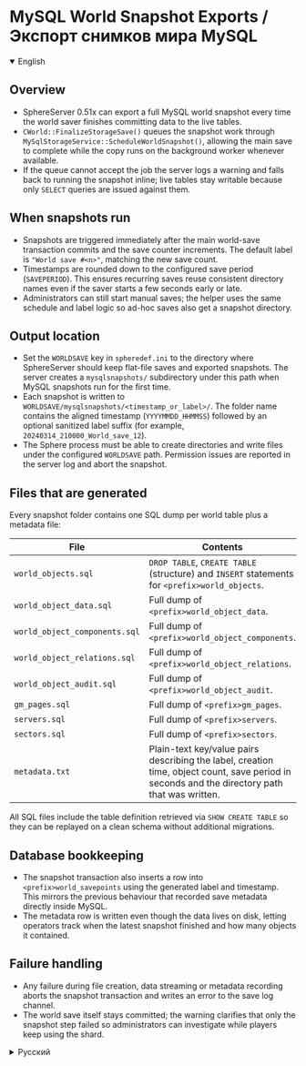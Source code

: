 # MySQL World Snapshot Exports / Экспорт снимков мира MySQL

<details open>
<summary>English</summary>

## Overview
- SphereServer 0.51x can export a full MySQL world snapshot every time the world saver finishes committing data to the live tables.
- `CWorld::FinalizeStorageSave()` queues the snapshot work through `MySqlStorageService::ScheduleWorldSnapshot()`, allowing the main save to complete while the copy runs on the background worker whenever available.
- If the queue cannot accept the job the server logs a warning and falls back to running the snapshot inline; live tables stay writable because only `SELECT` queries are issued against them.

## When snapshots run
- Snapshots are triggered immediately after the main world-save transaction commits and the save counter increments. The default label is `"World save #<n>"`, matching the new save count.
- Timestamps are rounded down to the configured save period (`SAVEPERIOD`). This ensures recurring saves reuse consistent directory names even if the saver starts a few seconds early or late.
- Administrators can still start manual saves; the helper uses the same schedule and label logic so ad-hoc saves also get a snapshot directory.

## Output location
- Set the `WORLDSAVE` key in `spheredef.ini` to the directory where SphereServer should keep flat-file saves and exported snapshots. The server creates a `mysqlsnapshots/` subdirectory under this path when MySQL snapshots run for the first time.
- Each snapshot is written to `WORLDSAVE/mysqlsnapshots/<timestamp_or_label>/`. The folder name contains the aligned timestamp (`YYYYMMDD_HHMMSS`) followed by an optional sanitized label suffix (for example, `20240314_210000_World_save_12`).
- The Sphere process must be able to create directories and write files under the configured `WORLDSAVE` path. Permission issues are reported in the server log and abort the snapshot.

## Files that are generated
Every snapshot folder contains one SQL dump per world table plus a metadata file:

| File | Contents |
| ---- | -------- |
| `world_objects.sql` | `DROP TABLE`, `CREATE TABLE` (structure) and `INSERT` statements for `<prefix>world_objects`. |
| `world_object_data.sql` | Full dump of `<prefix>world_object_data`. |
| `world_object_components.sql` | Full dump of `<prefix>world_object_components`. |
| `world_object_relations.sql` | Full dump of `<prefix>world_object_relations`. |
| `world_object_audit.sql` | Full dump of `<prefix>world_object_audit`. |
| `gm_pages.sql` | Full dump of `<prefix>gm_pages`. |
| `servers.sql` | Full dump of `<prefix>servers`. |
| `sectors.sql` | Full dump of `<prefix>sectors`. |
| `metadata.txt` | Plain-text key/value pairs describing the label, creation time, object count, save period in seconds and the directory path that was written. |

All SQL files include the table definition retrieved via `SHOW CREATE TABLE` so they can be replayed on a clean schema without additional migrations.

## Database bookkeeping
- The snapshot transaction also inserts a row into `<prefix>world_savepoints` using the generated label and timestamp. This mirrors the previous behaviour that recorded save metadata directly inside MySQL.
- The metadata row is written even though the data lives on disk, letting operators track when the latest snapshot finished and how many objects it contained.

## Failure handling
- Any failure during file creation, data streaming or metadata recording aborts the snapshot transaction and writes an error to the save log channel.
- The world save itself stays committed; the warning clarifies that only the snapshot step failed so administrators can investigate while players keep using the shard.

</details>

<details>
<summary>Русский</summary>

## Обзор
- SphereServer 0.51x умеет выгружать полный снимок мира из MySQL каждый раз, когда основной процесс сохранения завершает фиксацию данных в рабочих таблицах.
- Метод `CWorld::FinalizeStorageSave()` ставит задачу в очередь через `MySqlStorageService::ScheduleWorldSnapshot()`, поэтому главное сохранение завершается сразу, а копирование выполняется в фоновом потоке, если он доступен.
- Если очередь недоступна, сервер пишет предупреждение и выполняет снимок синхронно; рабочие таблицы всё равно остаются доступными для записи, потому что из них читаются только `SELECT`‑запросы.

## Когда создаются снимки
- Снимок запускается сразу после коммита основной транзакции и увеличения счётчика сохранений. Метка по умолчанию — `"World save #<n>"`, где `<n>` соответствует новому значению счётчика.
- Метка времени округляется вниз до настроенного интервала сохранения (`SAVEPERIOD`), поэтому папки снимков имеют стабильные имена даже при небольших отклонениях во времени запуска.
- Администраторы могут запускать ручные сохранения — вспомогательный метод использует те же правила и для них, поэтому разовые сохранения также получают каталог снимка.

## Где лежат файлы
- Параметр `WORLDSAVE` в `spheredef.ini` задаёт каталог, куда сервер пишет классические `sphereworld.scp` и MySQL‑снимки. При первом запуске снимков сервер создаёт в нём подпапку `mysqlsnapshots/`.
- Каждый снимок попадает в `WORLDSAVE/mysqlsnapshots/<timestamp_or_label>/`. Имя папки содержит выровненную метку времени (`ГГГГММДД_ЧЧММСС`) и, при наличии, очищенную версию метки (например, `20240314_210000_World_save_12`).
- Процесс Sphere должен иметь права на создание папок и запись файлов в выбранном каталоге `WORLDSAVE`. Проблемы с доступом отражаются в журнале и отменяют снимок.

## Какие файлы создаются
Внутри каждой папки снимка находятся дампы таблиц и файл с метаданными:

| Файл | Содержимое |
| ---- | ---------- |
| `world_objects.sql` | Команды `DROP TABLE`, `CREATE TABLE` и `INSERT` для `<prefix>world_objects`. |
| `world_object_data.sql` | Полный дамп `<prefix>world_object_data`. |
| `world_object_components.sql` | Полный дамп `<prefix>world_object_components`. |
| `world_object_relations.sql` | Полный дамп `<prefix>world_object_relations`. |
| `world_object_audit.sql` | Полный дамп `<prefix>world_object_audit`. |
| `gm_pages.sql` | Полный дамп `<prefix>gm_pages`. |
| `servers.sql` | Полный дамп `<prefix>servers`. |
| `sectors.sql` | Полный дамп `<prefix>sectors`. |
| `metadata.txt` | Текстовый файл с парами ключ/значение: метка, время создания, количество объектов, период сохранения в секундах и путь к каталогу снимка. |

Каждый SQL‑файл начинается с определения таблицы (`SHOW CREATE TABLE`), поэтому дамп можно восстановить на чистой базе без дополнительных миграций.

## Учёт в базе данных
- Транзакция снимка добавляет запись в `<prefix>world_savepoints`, используя сгенерированную метку и метку времени. Это сохраняет прежнюю возможность отслеживать сохранения прямо в MySQL.
- Строка с метаданными создаётся, даже если данные лежат на диске, что позволяет операторам видеть дату и объём последнего снимка.

## Обработка ошибок
- Любая ошибка при создании каталогов, потоковом чтении данных или записи метаданных приводит к откату транзакции снимка и записи сообщения в лог сохранений.
- Основное сохранение мира остаётся зафиксированным; предупреждение лишь сообщает, что не удалось создать резервную копию, чтобы администраторы могли разобраться без остановки шарда.

</details>
